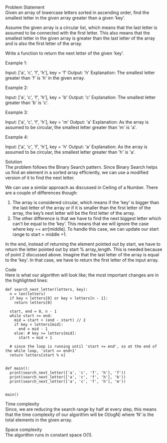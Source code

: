 Problem Statement \
Given an array of lowercase letters sorted in ascending order, find the smallest letter in the given array greater than a given ‘key’.

Assume the given array is a circular list, which means that the last letter is assumed to be connected with the first letter. This also means that the smallest letter in the given array is greater than the last letter of the array and is also the first letter of the array.

Write a function to return the next letter of the given ‘key’.

Example 1:

Input: ['a', 'c', 'f', 'h'], key = 'f'
Output: 'h'
Explanation: The smallest letter greater than 'f' is 'h' in the given array.

Example 2:

Input: ['a', 'c', 'f', 'h'], key = 'b'
Output: 'c'
Explanation: The smallest letter greater than 'b' is 'c'.

Example 3:

Input: ['a', 'c', 'f', 'h'], key = 'm'
Output: 'a'
Explanation: As the array is assumed to be circular, the smallest letter greater than 'm' is 'a'.

Example 4:

Input: ['a', 'c', 'f', 'h'], key = 'h'
Output: 'a'
Explanation: As the array is assumed to be circular, the smallest letter greater than 'h' is 'a'.

Solution \
The problem follows the Binary Search pattern. Since Binary Search helps us find an element in a sorted array efficiently, we can use a modified version of it to find the next letter.

We can use a similar approach as discussed in Ceiling of a Number. There are a couple of differences though:

1. The array is considered circular, which means if the ‘key’ is bigger than the last letter of the array or if it is smaller than the first letter of the array, the key’s next letter will be the first letter of the array.
2. The other difference is that we have to find the next biggest letter which can’t be equal to the ‘key’. This means that we will ignore the case where key == arr[middle]. To handle this case, we can update our start range to start = middle +1.

In the end, instead of returning the element pointed out by start, we have to return the letter pointed out by start % array_length. This is needed because of point 2 discussed above. Imagine that the last letter of the array is equal to the ‘key’. In that case, we have to return the first letter of the input array.

Code \
Here is what our algorithm will look like; the most important changes are in the highlighted lines:
```
def search_next_letter(letters, key):
  n = len(letters)
  if key < letters[0] or key > letters[n - 1]:
    return letters[0]

  start, end = 0, n - 1
  while start <= end:
    mid = start + (end - start) // 2
    if key < letters[mid]:
      end = mid - 1
    else: # key >= letters[mid]:
      start = mid + 1

  # since the loop is running until 'start <= end', so at the end of the while loop, 'start == end+1'
  return letters[start % n]


def main():
  print(search_next_letter(['a', 'c', 'f', 'h'], 'f'))
  print(search_next_letter(['a', 'c', 'f', 'h'], 'b'))
  print(search_next_letter(['a', 'c', 'f', 'h'], 'm'))


main()
```

Time complexity \
Since, we are reducing the search range by half at every step, this means that the time complexity of our algorithm will be O(logN) where ‘N’ is the total elements in the given array.

Space complexity \
The algorithm runs in constant space O(1).